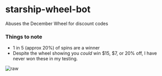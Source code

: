 # starship-wheel-bot
Abuses the December Wheel for discount codes

### Things to note
- 1 in 5 (approx 20%) of spins are a winner
- Despite the wheel showing you *could* win $15, $7, or 20% off, I have never won these in my testing.

![raw](https://github.com/mxmmxx/starship-wheel-bot/assets/102934335/c247f1da-45b2-4e4e-850b-0f22df118199)
